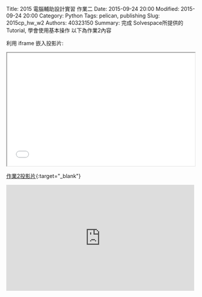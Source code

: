 Title: 2015 電腦輔助設計實習 作業二
Date: 2015-09-24 20:00
Modified: 2015-09-24 20:00
Category: Python
Tags: pelican, publishing
Slug: 2015cp_hw_w2
Authors: 40323150
Summary: 完成 Solvespace所提供的 Tutorial, 學會使用基本操作
以下為作業2內容

利用 iframe 嵌入投影片:

<iframe src="simplest.html" width="500" height="300"></iframe>

[作業2投影片](simplest.html){:target="_blank"}

<iframe src="https://player.vimeo.com/video/144714197" width="500" height="281" frameborder="0" webkitallowfullscreen mozallowfullscreen allowfullscreen></iframe>